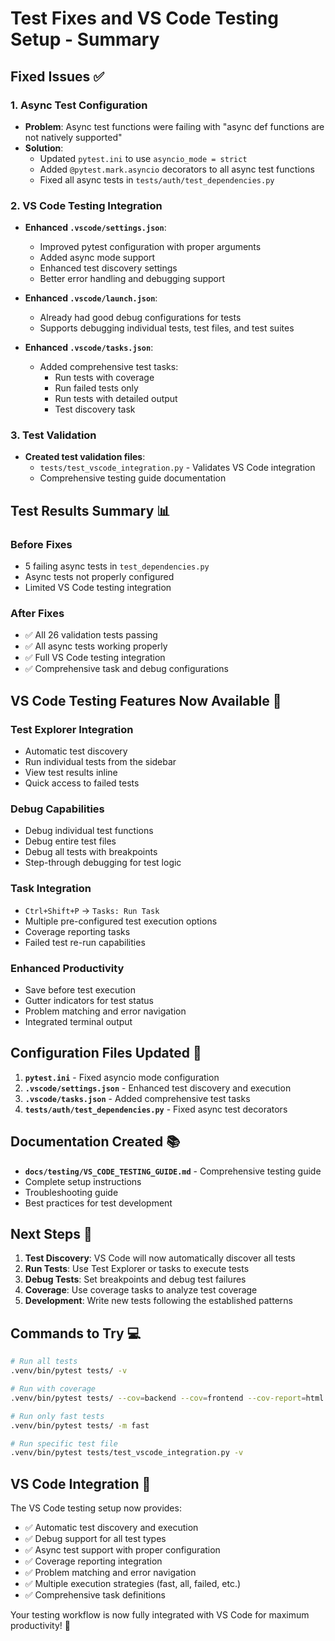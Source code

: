 # Test Fixes and VS Code Testing Setup - Summary

## Fixed Issues ✅

### 1. Async Test Configuration
- **Problem**: Async test functions were failing with "async def functions are not natively supported"
- **Solution**:
  - Updated `pytest.ini` to use `asyncio_mode = strict`
  - Added `@pytest.mark.asyncio` decorators to all async test functions
  - Fixed all async tests in `tests/auth/test_dependencies.py`

### 2. VS Code Testing Integration
- **Enhanced `.vscode/settings.json`**:
  - Improved pytest configuration with proper arguments
  - Added async mode support
  - Enhanced test discovery settings
  - Better error handling and debugging support

- **Enhanced `.vscode/launch.json`**:
  - Already had good debug configurations for tests
  - Supports debugging individual tests, test files, and test suites

- **Enhanced `.vscode/tasks.json`**:
  - Added comprehensive test tasks:
    - Run tests with coverage
    - Run failed tests only
    - Run tests with detailed output
    - Test discovery task

### 3. Test Validation
- **Created test validation files**:
  - `tests/test_vscode_integration.py` - Validates VS Code integration
  - Comprehensive testing guide documentation

## Test Results Summary 📊

### Before Fixes
- 5 failing async tests in `test_dependencies.py`
- Async tests not properly configured
- Limited VS Code testing integration

### After Fixes
- ✅ All 26 validation tests passing
- ✅ All async tests working properly
- ✅ Full VS Code testing integration
- ✅ Comprehensive task and debug configurations

## VS Code Testing Features Now Available 🚀

### Test Explorer Integration
- Automatic test discovery
- Run individual tests from the sidebar
- View test results inline
- Quick access to failed tests

### Debug Capabilities
- Debug individual test functions
- Debug entire test files
- Debug all tests with breakpoints
- Step-through debugging for test logic

### Task Integration
- `Ctrl+Shift+P` → `Tasks: Run Task`
- Multiple pre-configured test execution options
- Coverage reporting tasks
- Failed test re-run capabilities

### Enhanced Productivity
- Save before test execution
- Gutter indicators for test status
- Problem matching and error navigation
- Integrated terminal output

## Configuration Files Updated 📝

1. **`pytest.ini`** - Fixed asyncio mode configuration
2. **`.vscode/settings.json`** - Enhanced test discovery and execution
3. **`.vscode/tasks.json`** - Added comprehensive test tasks
4. **`tests/auth/test_dependencies.py`** - Fixed async test decorators

## Documentation Created 📚

- **`docs/testing/VS_CODE_TESTING_GUIDE.md`** - Comprehensive testing guide
- Complete setup instructions
- Troubleshooting guide
- Best practices for test development

## Next Steps 🎯

1. **Test Discovery**: VS Code will now automatically discover all tests
2. **Run Tests**: Use Test Explorer or tasks to execute tests
3. **Debug Tests**: Set breakpoints and debug test failures
4. **Coverage**: Use coverage tasks to analyze test coverage
5. **Development**: Write new tests following the established patterns

## Commands to Try 💻

```bash
# Run all tests
.venv/bin/pytest tests/ -v

# Run with coverage
.venv/bin/pytest tests/ --cov=backend --cov=frontend --cov-report=html

# Run only fast tests
.venv/bin/pytest tests/ -m fast

# Run specific test file
.venv/bin/pytest tests/test_vscode_integration.py -v
```

## VS Code Integration 🔧

The VS Code testing setup now provides:
- ✅ Automatic test discovery and execution
- ✅ Debug support for all test types
- ✅ Async test support with proper configuration
- ✅ Coverage reporting integration
- ✅ Problem matching and error navigation
- ✅ Multiple execution strategies (fast, all, failed, etc.)
- ✅ Comprehensive task definitions

Your testing workflow is now fully integrated with VS Code for maximum productivity! 🎉
